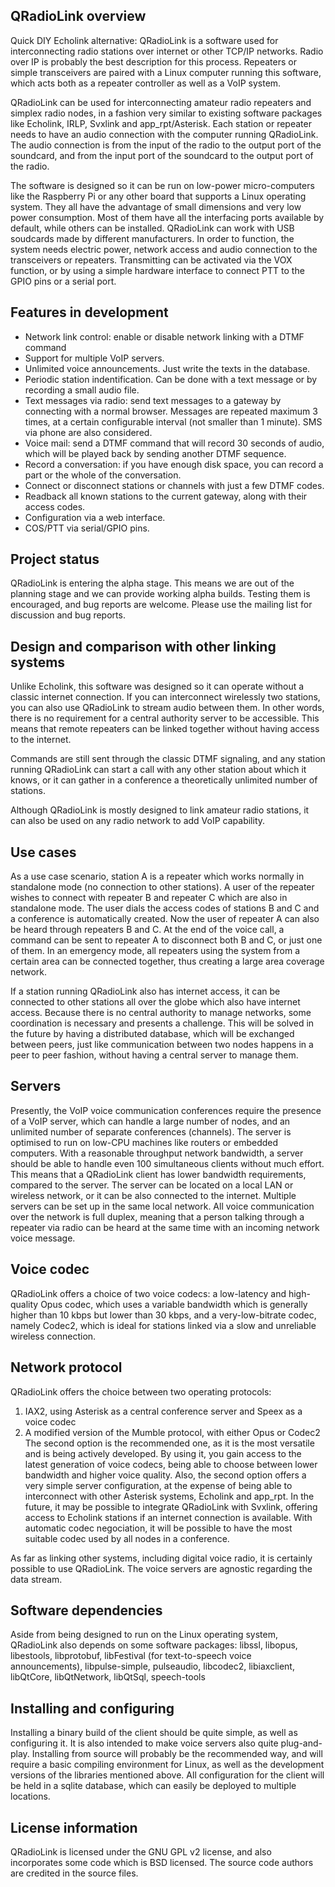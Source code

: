 QRadioLink overview
-------------------

Quick DIY Echolink alternative:
QRadioLink is a software used for interconnecting radio stations
over internet or other TCP/IP networks. Radio over IP is probably
the best description for this process. 
Repeaters or simple transceivers are paired with a Linux computer
running this software, which acts both as a repeater controller
as well as a VoIP system. 

QRadioLink can be used for interconnecting amateur radio repeaters
and simplex radio nodes, in a fashion very similar to existing
software packages like Echolink, IRLP, Svxlink and app_rpt/Asterisk.
Each station or repeater needs to have an audio connection with the
computer running QRadioLink. The audio connection is from the input
of the radio to the output port of the soundcard, and from the input
port of the soundcard to the output port of the radio.

The software is designed so it can be run on low-power micro-computers
like the Raspberry Pi or any other board that supports a Linux operating
system. They all have the advantage of small dimensions and
very low power consumption. Most of them have all the interfacing ports
available by default, while others can be installed. 
QRadioLink can work with USB soudcards made by different manufacturers.
In order to function, the system needs electric power, network access
and audio connection to the transceivers or repeaters.
Transmitting can be activated via the VOX function, or by using a
simple hardware interface to connect PTT to the GPIO pins or a serial
port.

Features in development
-----------------------

- Network link control: enable or disable network linking with a DTMF
command
- Support for multiple VoIP servers.
- Unlimited voice announcements. Just write the texts in the database.
- Periodic station indentification. Can be done with a text message or
by recording a small audio file.
- Text messages via radio: send text messages to a gateway by connecting
with a normal browser. Messages are repeated maximum 3 times, at a certain
configurable interval (not smaller than 1 minute). SMS via phone are also
considered.
- Voice mail: send a DTMF command that will record 30 seconds of audio,
which will be played back by sending another DTMF sequence.
- Record a conversation: if you have enough disk space, you can record
a part or the whole of the conversation.
- Connect or disconnect stations or channels with just a few DTMF codes.
- Readback all known stations to the current gateway, along with their
access codes.
- Configuration via a web interface.
- COS/PTT via serial/GPIO pins.

Project status
--------------

QRadioLink is entering the alpha stage. This means we are out of the 
planning stage and we can provide working alpha builds.
Testing them is encouraged, and bug reports are welcome.
Please use the mailing list for discussion and bug reports.

Design and comparison with other linking systems
------------------------------------------------

Unlike Echolink, this software was designed so it can operate without
a classic internet connection. If you can interconnect wirelessly two
stations, you can also use QRadioLink to stream audio between them.
In other words, there is no requirement for a central authority server
to be accessible. This means that remote repeaters can be linked
together without having access to the internet.

Commands are still sent through the classic DTMF signaling, and any
station running QRadioLink can start a call with any other station 
about which it knows, or it can gather in a conference a theoretically
unlimited number of stations.

Although QRadioLink is mostly designed to link amateur radio stations,
it can also be used on any radio network to add VoIP capability.

Use cases
---------

As a use case scenario, station A is a repeater which works normally in
standalone mode (no connection to other stations). A user of the repeater
wishes to connect with repeater B and repeater C which are also in 
standalone mode. The user dials the access codes of stations B and C and
a conference is automatically created. Now the user of repeater A can also 
be heard through repeaters B and C. At the end of the voice call, a 
command can be sent to repeater A to disconnect both B and C, or just one
of them.
In an emergency mode, all repeaters using the system from a certain area
can be connected together, thus creating a large area coverage network.

If a station running QRadioLink also has internet access, it can be connected
to other stations all over the globe which also have internet access.
Because there is no central authority to manage networks, some coordination
is necessary and presents a challenge. This will be solved in the future
by having a distributed database, which will be exchanged between peers,
just like communication between two nodes happens in a peer to peer fashion,
without having a central server to manage them.

Servers
-------

Presently, the VoIP voice communication conferences require the presence of
a VoIP server, which can handle a large number of nodes, and an unlimited
number of separate conferences (channels). 
The server is optimised to run on low-CPU machines like routers or embedded
computers.
With a reasonable throughput network bandwidth, a server should be able to
handle even 100 simultaneous clients without much effort.
This means that a QRadioLink client has lower bandwidth requirements, compared
to the server. The server can be located on a local LAN or wireless network,
or it can be also connected to the internet. Multiple servers can be set up
in the same local network.
All voice communication over the network is full duplex, meaning that a person
talking through a repeater via radio can be heard at the same time with an
incoming network voice message.

Voice codec
-----------

QRadioLink offers a choice of two voice codecs: a low-latency and high-quality
Opus codec, which uses a variable bandwidth which is generally higher than
10 kbps but lower than 30 kbps, and a very-low-bitrate codec, namely Codec2,
which is ideal for stations linked via a slow and unreliable wireless connection.

Network protocol
----------------

QRadioLink offers the choice between two operating protocols:
1. IAX2, using Asterisk as a central conference server and Speex as a voice codec
2. A modified version of the Mumble protocol, with either Opus or Codec2
The second option is the recommended one, as it is the most versatile and is being
actively developed. By using it, you gain access to the latest generation of voice
codecs, being able to choose between lower bandwidth and higher voice quality.
Also, the second option offers a very simple server configuration, at the expense
of being able to interconnect with other Asterisk systems, Echolink and app_rpt.
In the future, it may be possible to integrate QRadioLink with Svxlink, offering
access to Echolink stations if an internet connection is available.
With automatic codec negociation, it will be possible to have the most suitable
codec used by all nodes in a conference.

As far as linking other systems, including digital voice radio, it is certainly
possible to use QRadioLink. The voice servers are agnostic regarding the data stream.


Software dependencies
---------------------

Aside from being designed to run on the Linux operating system, QRadioLink also
depends on some software packages: libssl, libopus, libestools, libprotobuf,
libFestival (for text-to-speech voice announcements), libpulse-simple, pulseaudio,
libcodec2, libiaxclient, libQtCore, libQtNetwork, libQtSql, speech-tools

Installing and configuring
--------------------------

Installing a binary build of the client should be quite simple, as well as configuring
it. It is also intended to make voice servers also quite plug-and-play.
Installing from source will probably be the recommended way, and will require a basic
compiling environment for Linux, as well as the development versions of the libraries
mentioned above.
All configuration for the client will be held in a sqlite database, which can easily
be deployed to multiple locations.

License information
-------------------

QRadioLink is licensed under the GNU GPL v2 license, and also incorporates some code
which is BSD licensed. The source code authors are credited in the source files.

